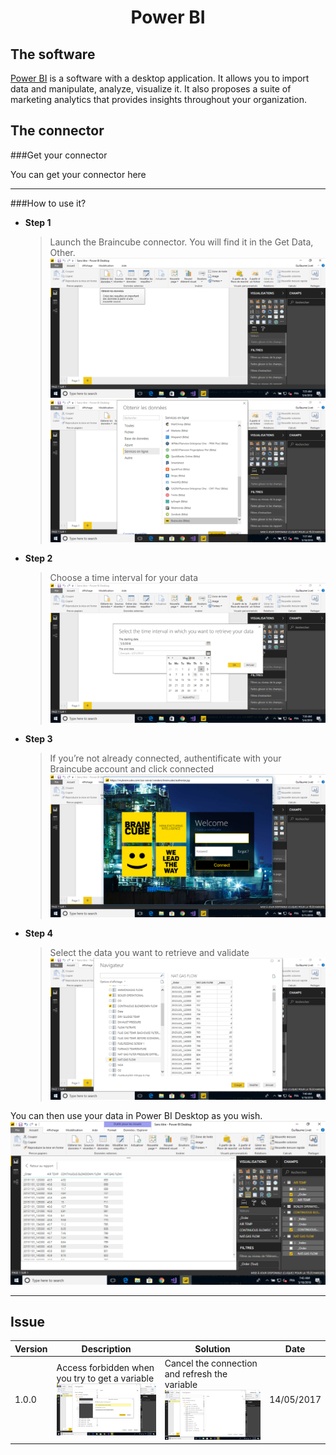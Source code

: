 # <center><b>Power BI</b> </center>

## The software

<a href="https://powerbi.microsoft.com/">Power BI</a> is a software with a desktop application. 
It allows you to import data and manipulate, analyze, visualize it. It also proposes a suite of marketing analytics 
that provides insights throughout your organization.

## The connector

###Get your connector

You can get your connector here

--------

###How to use it?

* **Step 1**

    > Launch the Braincube connector. You will find it in the Get Data, Other.
    ![](img/power_bi_get_data.png)
    ![](img/power_bi_select_connector.png)
    
* **Step 2**

    > Choose a time interval for your data
    ![](img/power_bi_date_picker.png)
    
* **Step 3**

    > If you’re not already connected, authentificate with your Braincube account and click connected
    ![](img/power_bi_oauth.png)
    
* **Step 4**

    > Select the data you want to retrieve and validate
    ![](img/power_bi_variable.png)
    
You can then use your data in Power BI Desktop as you wish.
![](img/power_bi_final.png)

-------

## Issue

| Version | Description | Solution | Date
|----|----|----|----
| 1.0.0 | Access forbidden when you try to get a variable![](img/power_bi_access_forbidden.png) | Cancel the connection and refresh the variable![](img/power_bi_refresh.png) | 14/05/2017